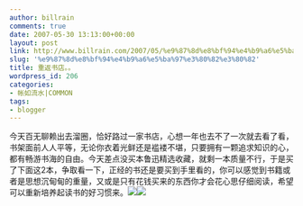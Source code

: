 ```yaml
---
author: billrain
comments: true
date: 2007-05-30 13:13:00+00:00
layout: post
link: http://www.billrain.com/2007/05/%e9%87%8d%e8%bf%94%e4%b9%a6%e5%ba%97%e3%80%82%e3%80%82/
slug: '%e9%87%8d%e8%bf%94%e4%b9%a6%e5%ba%97%e3%80%82%e3%80%82'
title: 重返书店。。
wordpress_id: 206
categories:
- 帐如流水|COMMON
tags:
- blogger
---
```


今天百无聊赖出去溜圈，恰好路过一家书店，心想一年也去不了一次就去看了看，书架面前人人平等，无论你衣着光鲜还是褴褛不堪，只要拥有一颗追求知识的心，都有畅游书海的自由。今天差点没买本鲁迅精选收藏，就剩一本质量不行，于是买了下面这2本，争取看一下，正经的书还是要买到手里看的，你可以感觉到书籍或者是思想沉甸甸的重量，又或是只有花钱买来的东西你才会花心思仔细阅读，希望可以重新培养起读书的好习惯来。[![](http://bp3.blogger.com/_lAHIYwHGO4A/Rl2G2Nr4iSI/AAAAAAAABeE/uZpIYMo6Cks/s400/s1325581.jpg)](http://bp3.blogger.com/_lAHIYwHGO4A/Rl2G2Nr4iSI/AAAAAAAABeE/uZpIYMo6Cks/s1600-h/s1325581.jpg)[![](http://bp0.blogger.com/_lAHIYwHGO4A/Rl2G2dr4iTI/AAAAAAAABeM/qyF_Pmiqqd8/s400/s2391846.jpg)](http://bp0.blogger.com/_lAHIYwHGO4A/Rl2G2dr4iTI/AAAAAAAABeM/qyF_Pmiqqd8/s1600-h/s2391846.jpg)
